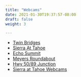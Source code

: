 ```yaml
---
title: "Webcams"
date: 2021-01-30T19:37:57-08:00
draft: false
weight: 3

---
```


- <a target="_blank" href="https://cwwp2.dot.ca.gov/vm/loc/d3/hwy50attwinbridges.htm">
    Twin Bridges
  </a>
- <a target="_blank" href="https://cwwp2.dot.ca.gov/vm/loc/d3/hwy50atsierraeb.htm">
    Sierra At Tahoe
  </a>
- <a target="_blank" href="https://cwwp2.dot.ca.gov/vm/loc/d3/hwy50atechosummit.htm">
    Echo Summit
  </a>
- <a target="_blank" href="https://cwwp2.dot.ca.gov/vm/loc/d3/hwy50atmeyers.htm">
    Meyers Roundabout
  </a>
- <a target="_blank" href="https://cwwp2.dot.ca.gov/vm/loc/d3/hwy50athwy89.htm">
    Hwy 50/89 Junction
  </a>
- <a target="_blank" href="https://www.sierraattahoe.com/live-cams/">
    Sierra at Tahoe Webcams
  </a>

